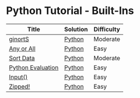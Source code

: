 # Python Tutorial - Built-Ins

| Title | Solution | Difficulty |
| ----- | -------- | ---------- |
| [ginortS](https://www.hackerrank.com/challenges/ginorts) | [Python](./ginortS/main.py) | Moderate |
| [Any or All](https://www.hackerrank.com/challenges/any-or-all) | [Python](./Any%20or%20All/main.py) | Easy |
| [Sort Data](https://www.hackerrank.com/challenges/python-sort-sort) | [Python](./Sort%20Data/main.py) | Moderate |
| [Python Evaluation](https://www.hackerrank.com/challenges/python-eval) | [Python](./Python%20Evaluation/main.py) | Easy |
| [Input()](https://www.hackerrank.com/challenges/input) | [Python](./Input()/main.py) | Easy |
| [Zipped!](https://www.hackerrank.com/challenges/zipped) | [Python](./Zipped!/main.py) | Easy |

